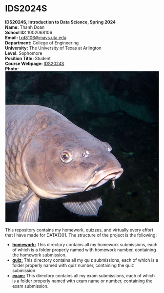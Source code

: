 # IDS2024S

**IDS2024S, Introduction to Data Science, Spring 2024**  
**Name:** Thanh Doan  
**School ID:** 1002068106  
**Email:** txd8106@mavs.uta.edu  
**Department:** College of Engineering  
**University:** The University of Texas at Arlington  
**Level:** Sophomore  
**Position Title:** Student  
**Course Webpage:** [IDS2024S](https://www.cdslab.org/)  
**Photo:**  
![Thanh](fish.jpg)  

This repository contains my homework, quizzes, and virtually every effort that I have made for DATA1301. The structure of the project is the following:  
+ **[homework:](./hw)** This directory contains all my homework submissions, each of which is a folder properly named with homework number, containing the homework submission.  
+ **[quiz:](./quiz)** This directory contains all my quiz submissions, each of which is a folder properly named with quiz number, containing the quiz submission.
+ **[exam:](./exam)** This directory contains all my exam submissions, each of which is a folder properly named with exam name or number, containing the exam submission.
